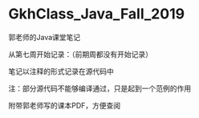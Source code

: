 # GkhClass_Java_Fall_2019

郭老师的Java课堂笔记

从第七周开始记录：（前期周都没有开始记录）
  
笔记以注释的形式记录在源代码中

注：部分源代码不能够编译通过，只是起到一个范例的作用

附带郭老师写的课本PDF，方便查阅
